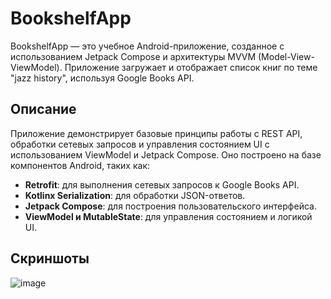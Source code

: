 # BookshelfApp

BookshelfApp — это учебное Android-приложение, созданное с использованием Jetpack Compose и архитектуры MVVM (Model-View-ViewModel). Приложение загружает и отображает список книг по теме "jazz history", используя Google Books API.

## Описание

Приложение демонстрирует базовые принципы работы с REST API, обработки сетевых запросов и управления состоянием UI с использованием ViewModel и Jetpack Compose. Оно построено на базе компонентов Android, таких как:

- **Retrofit**: для выполнения сетевых запросов к Google Books API.
- **Kotlinx Serialization**: для обработки JSON-ответов.
- **Jetpack Compose**: для построения пользовательского интерфейса.
- **ViewModel и MutableState**: для управления состоянием и логикой UI.

## Скриншоты
![image](https://github.com/user-attachments/assets/3124201b-cf8c-41f5-8f8b-0c397eb4a457)


